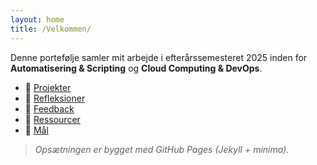 ```yaml
---
layout: home
title: /Velkommen/
---
```


Denne portefølje samler mit arbejde i efterårssemesteret 2025 inden for **Automatisering & Scripting** og **Cloud Computing & DevOps**.

- 📁 [Projekter](/projects/)
- 📝 [Refleksioner](/refleksioner/)
- 💬 [Feedback](/feedback/)
- 🔗 [Ressourcer](/ressourcer/)
- 🎯 [Mål](/maal/)

> *Opsætningen er bygget med GitHub Pages (Jekyll + minima).*
